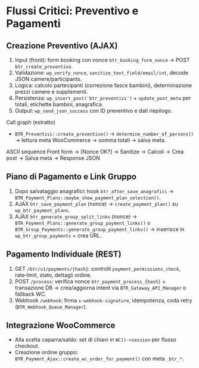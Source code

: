 # Flussi Critici: Preventivo e Pagamenti

## Creazione Preventivo (AJAX)
1) Input (front): form booking con nonce `btr_booking_form_nonce` → POST `btr_create_preventivo`.
2) Validazione: `wp_verify_nonce`, `sanitize_text_field/email/int`, decode JSON camere/participants.
3) Logica: calcolo partecipanti (correzione fasce bambini), determinazione prezzi camere e supplementi.
4) Persistenza: `wp_insert_post('btr_preventivi')` + `update_post_meta` per totali, etichette bambini, anagrafica.
5) Output: `wp_send_json_success` con ID preventivo e dati riepilogo.

Call graph (estratto)
- `BTR_Preventivi::create_preventivo()` → `determine_number_of_persons()` → lettura meta WooCommerce → somma totali → salva meta.

ASCII sequence
Front form → [Nonce OK?] → Sanitize → Calcoli → Crea post → Salva meta → Response JSON

## Piano di Pagamento e Link Gruppo
1) Dopo salvataggio anagrafici: hook `btr_after_save_anagrafici` → `BTR_Payment_Plans::maybe_show_payment_plan_selection()`.
2) AJAX `btr_save_payment_plan` (nonce) → `create_payment_plan()` su `wp_btr_payment_plans`.
3) AJAX `btr_generate_group_split_links` (nonce) → `BTR_Payment_Plans::generate_group_payment_links()` o `BTR_Group_Payments::generate_group_payment_links()` → inserisce in `wp_btr_group_payments` + crea URL.

## Pagamento Individuale (REST)
1) GET `/btr/v1/payments/{hash}`: controlli `payment_permissions_check`, rate‑limit, stato, dettagli ordine.
2) POST `/process`: verifica nonce `btr_payment_process_{hash}` + transazione DB → crea/aggiorna intent via `BTR_Gateway_API_Manager` o fallback WC.
3) Webhook `/webhook`: firma `x-webhook-signature`, idempotenza, coda retry (`BTR_Webhook_Queue_Manager`).

## Integrazione WooCommerce
- Alla scelta caparra/saldo: set di chiavi in `WC()->session` per flusso checkout.
- Creazione ordine gruppo: `BTR_Payment_Ajax::create_wc_order_for_payment()` con meta `_btr_*`.

